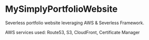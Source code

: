 # MySimplyPortfolioWebsite
Severless portfolio website leveraging AWS & Severless Framework.

AWS services used: Route53, S3, CloudFront, Certificate Manager
